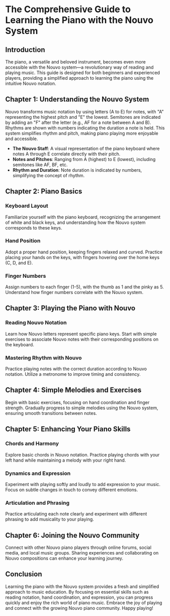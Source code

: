 # The Comprehensive Guide to Learning the Piano with the Nouvo System

## Introduction

The piano, a versatile and beloved instrument, becomes even more accessible with the Nouvo system—a revolutionary way of reading and playing music. This guide is designed for both beginners and experienced players, providing a simplified approach to learning the piano using the intuitive Nouvo notation.

## Chapter 1: Understanding the Nouvo System

Nouvo transforms music notation by using letters (A to E) for notes, with "A" representing the highest pitch and "E" the lowest. Semitones are indicated by adding an "F" after the letter (e.g., AF for a note between A and B). Rhythms are shown with numbers indicating the duration a note is held. This system simplifies rhythm and pitch, making piano playing more enjoyable and accessible.

- **The Nouvo Staff**: A visual representation of the piano keyboard where notes A through E correlate directly with their pitch.
- **Notes and Pitches**: Ranging from A (highest) to E (lowest), including semitones like AF, BF, etc.
- **Rhythm and Duration**: Note duration is indicated by numbers, simplifying the concept of rhythm.

## Chapter 2: Piano Basics

### Keyboard Layout

Familiarize yourself with the piano keyboard, recognizing the arrangement of white and black keys, and understanding how the Nouvo system corresponds to these keys.

### Hand Position

Adopt a proper hand position, keeping fingers relaxed and curved. Practice placing your hands on the keys, with fingers hovering over the home keys (C, D, and E).

### Finger Numbers

Assign numbers to each finger (1-5), with the thumb as 1 and the pinky as 5. Understand how finger numbers correlate with the Nouvo system.

## Chapter 3: Playing the Piano with Nouvo

### Reading Nouvo Notation

Learn how Nouvo letters represent specific piano keys. Start with simple exercises to associate Nouvo notes with their corresponding positions on the keyboard.

### Mastering Rhythm with Nouvo

Practice playing notes with the correct duration according to Nouvo notation. Utilize a metronome to improve timing and consistency.

## Chapter 4: Simple Melodies and Exercises

Begin with basic exercises, focusing on hand coordination and finger strength. Gradually progress to simple melodies using the Nouvo system, ensuring smooth transitions between notes.

## Chapter 5: Enhancing Your Piano Skills

### Chords and Harmony

Explore basic chords in Nouvo notation. Practice playing chords with your left hand while maintaining a melody with your right hand.

### Dynamics and Expression

Experiment with playing softly and loudly to add expression to your music. Focus on subtle changes in touch to convey different emotions.

### Articulation and Phrasing

Practice articulating each note clearly and experiment with different phrasing to add musicality to your playing.

## Chapter 6: Joining the Nouvo Community

Connect with other Nouvo piano players through online forums, social media, and local music groups. Sharing experiences and collaborating on Nouvo compositions can enhance your learning journey.

## Conclusion

Learning the piano with the Nouvo system provides a fresh and simplified approach to music education. By focusing on essential skills such as reading notation, hand coordination, and expression, you can progress quickly and enjoy the rich world of piano music. Embrace the joy of playing and connect with the growing Nouvo piano community. Happy playing!
